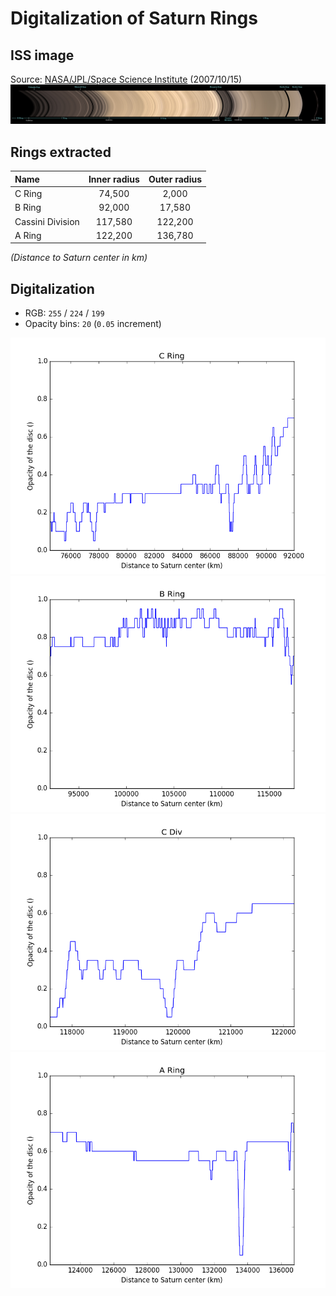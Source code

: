 # Digitalization of Saturn Rings

## ISS image
Source: [NASA/JPL/Space Science Institute](http://photojournal.jpl.nasa.gov/catalog/PIA08389) (2007/10/15)
![Saturn rings](Rings_ISS.jpg)

## Rings extracted
| Name             | Inner radius   | Outer radius   |
| :----------------| :------------: | :------------: |
| C Ring           | 74,500         | 2,000          |
| B Ring           | 92,000         | 17,580         |
| Cassini Division | 117,580        | 122,200        |
| A Ring           | 122,200        | 136,780        |

_(Distance to Saturn center in km)_

## Digitalization
- RGB: `255` / `224` / `199`
- Opacity bins: `20` (`0.05` increment)

![C Ring opacity](C_Ring.png) ![B Ring opacity](B_Ring.png) ![Cassini Division opacity](C_Div.png) ![A Ring opacity](A_Ring.png)